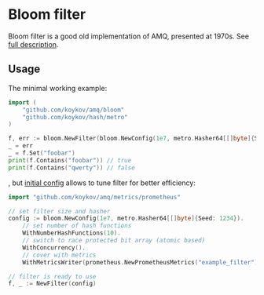 # Bloom filter

Bloom filter is a good old implementation of AMQ, presented at 1970s. See [full description](https://en.wikipedia.org/wiki/Bloom_filter).

## Usage

The minimal working example:

```go
import (
	"github.com/koykov/amq/bloom"
    "github.com/koykov/hash/metro"
)

f, err := bloom.NewFilter(bloom.NewConfig(1e7, metro.Hasher64[[]byte]{Seed: 1234}))
_ = err
_ = f.Set("foobar")
print(f.Contains("foobar")) // true
print(f.Contains("qwerty")) // false
```
, but [initial config](config.go) allows to tune filter for better efficiency:
```go
import "github.com/koykov/amq/metrics/prometheus"

// set filter size and hasher
config := bloom.NewConfig(1e7, metro.Hasher64[[]byte]{Seed: 1234}).
    // set number of hash functions
	WithNumberHashFunctions(10).
    // switch to race protected bit array (atomic based)
	WithConcurrency().
    // cover with metrics
    WithMetricsWriter(prometheus.NewPrometheusMetrics("example_filter"))

// filter is ready to use
f, _ := NewFilter(config)
```

